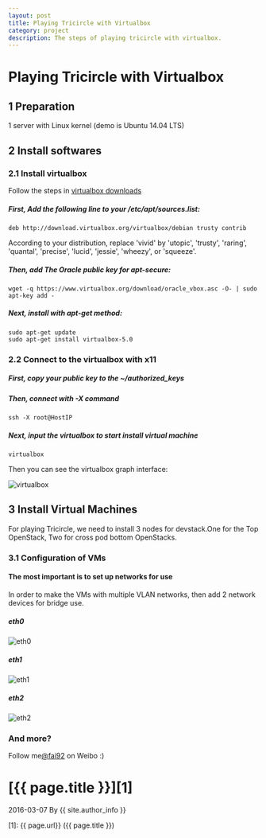 ```yaml
---
layout: post
title: Playing Tricircle with Virtualbox
category: project
description: The steps of playing tricircle with virtualbox.
---
```





# Playing Tricircle with Virtualbox


## 1 Preparation

1 server with Linux kernel (demo is Ubuntu 14.04 LTS)

## 2 Install softwares

### 2.1 Install virtualbox

Follow the steps in [virtualbox downloads](https://www.virtualbox.org/wiki/Linux_Downloads)

##### First, Add the following line to your /etc/apt/sources.list:

```
deb http://download.virtualbox.org/virtualbox/debian trusty contrib
```
According to your distribution, replace 'vivid' by 'utopic', 'trusty', 'raring', 'quantal', 'precise', 'lucid', 'jessie', 'wheezy', or 'squeeze'.

##### Then, add The Oracle public key for apt-secure:

```
wget -q https://www.virtualbox.org/download/oracle_vbox.asc -O- | sudo apt-key add -
```

##### Next, install with apt-get method:

```
sudo apt-get update
sudo apt-get install virtualbox-5.0
```


### 2.2 Connect to the virtualbox with x11


##### First, copy your public key to the ~/authorized_keys


##### Then, connect with -X command

```
ssh -X root@HostIP
```

##### Next, input the virtualbox to start install virtual machine

```
virtualbox
```
Then you can see the virtualbox graph interface:

![virtualbox](https://github.com/shipengfei92/shipengfei92.github.io/blob/master/images/playTricircle/virtualbox.png)

## 3 Install Virtual Machines

For playing Tricircle, we need to install 3 nodes for devstack.One for the Top OpenStack, Two for cross pod bottom OpenStacks.

### 3.1 Configuration of VMs

#### The most important is to set up networks for use
In order to make the VMs with multiple VLAN networks, then add 2 network devices for bridge use.

##### eth0
![eth0](https://github.com/shipengfei92/shipengfei92.github.io/blob/master/images/playTricircle/eth0.png)

##### eth1

![eth1](https://github.com/shipengfei92/shipengfei92.github.io/blob/master/images/playTricircle/eth1.png)

##### eth2

![eth2](https://github.com/shipengfei92/shipengfei92.github.io/blob/master/images/playTricircle/eth2.png)



### And more?


Follow me[@fai92](https://weibo.com/shipengfei92) on Weibo :)



# [{{ page.title }}][1]
2016-03-07 By {{ site.author_info }}


[Pengfei Shi]:    http://shipengfei92.cn  "Pengfei Shi"
[1]:    {{ page.url}}  ({{ page.title }})
